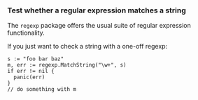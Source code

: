 ### Test whether a regular expression matches a string

The `regexp` package offers the usual suite of regular expression functionality.

If you just want to check a string with a one-off regexp:

~~~~
s := "foo bar baz"
m, err := regexp.MatchString("\w+", s)
if err != nil {
  panic(err)
}
// do something with m
~~~~

